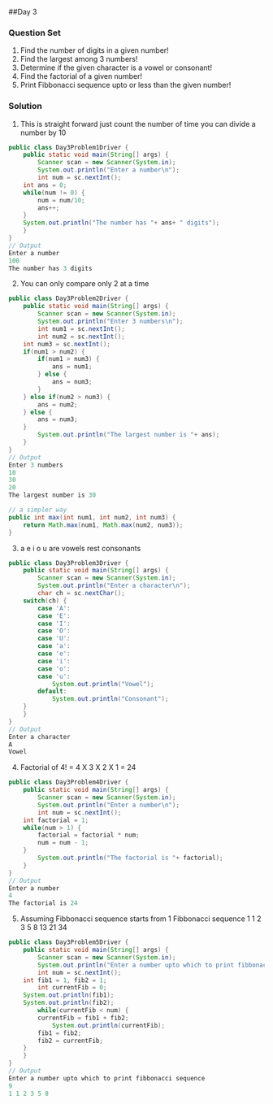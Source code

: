 ##Day 3

### Question Set
1. Find the number of digits in a given number!
2. Find the largest among 3 numbers!
3. Determine if the given character is a vowel or consonant!
4. Find the factorial of a given number!
5. Print Fibbonacci sequence upto or less than the given number!


### Solution
1. This is straight forward just count the number of time you can divide a number by 10
```java
public class Day3Problem1Driver {
    public static void main(String[] args) {
        Scanner scan = new Scanner(System.in);
        System.out.println("Enter a number\n");
        int num = sc.nextInt();
	int ans = 0;
	while(num != 0) {
	    num = num/10;
	    ans++;
	}
	System.out.println("The number has "+ ans+ " digits");
    }
}
// Output
Enter a number
100
The number has 3 digits
```

2. You can only compare only 2 at a time
```java
public class Day3Problem2Driver {
    public static void main(String[] args) {
        Scanner scan = new Scanner(System.in);
        System.out.println("Enter 3 numbers\n");
        int num1 = sc.nextInt();
        int num2 = sc.nextInt();
	int num3 = sc.nextInt();
	if(num1 > num2) {
	    if(num1 > num3) {
	        ans = num1;
	    } else {
	        ans = num3;
	    }
	} else if(num2 > num3) {
	    ans = num2;
	} else {
	    ans = num3;
	}
        System.out.println("The largest number is "+ ans);
    }
}
// Output
Enter 3 numbers
10
30
20
The largest number is 30

```

```java
// a simpler way
public int max(int num1, int num2, int num3) {
    return Math.max(num1, Math.max(num2, num3));
}
```

3. a e i o u are vowels rest consonants
```java
public class Day3Problem3Driver {
    public static void main(String[] args) {
        Scanner scan = new Scanner(System.in);
        System.out.println("Enter a character\n");
        char ch = sc.nextChar();
	switch(ch) {
	    case 'A':
	    case 'E':
	    case 'I':
	    case 'O':
	    case 'U':
	    case 'a':
	    case 'e':
	    case 'i':
	    case 'o':
	    case 'u':
	        System.out.println("Vowel");
	    default:
	        System.out.println("Consonant");
	}
    }
}
// Output
Enter a character
A
Vowel

```

4. Factorial of 4! = 4 X 3 X 2 X 1 = 24
```java
public class Day3Problem4Driver {
    public static void main(String[] args) {
        Scanner scan = new Scanner(System.in);
        System.out.println("Enter a number\n");
        int num = sc.nextInt();
	int factorial = 1;
	while(num > 1) {
	    factorial = factorial * num;
	    num = num - 1;
	}
        System.out.println("The factorial is "+ factorial);
    }
}
// Output
Enter a number
4
The factorial is 24
```

5. Assuming Fibbonacci sequence starts from 1
Fibbonacci sequence 1 1 2 3 5 8 13 21 34 
```java
public class Day3Problem5Driver {
    public static void main(String[] args) {
        Scanner scan = new Scanner(System.in);
        System.out.println("Enter a number upto which to print fibbonacci sequence\n");
        int num = sc.nextInt();
	int fib1 = 1, fib2 = 1;
        int currentFib = 0;
	System.out.println(fib1);
	System.out.println(fib2);
        while(currentFib < num) {
	    currentFib = fib1 + fib2;
            System.out.println(currentFib);
	    fib1 = fib2;
	    fib2 = currentFib;
	}
    }
}
// Output
Enter a number upto which to print fibbonacci sequence
9
1 1 2 3 5 8
```



